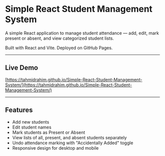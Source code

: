 # Simple React Student Management System

A simple React application to manage student attendance — add, edit, mark present or absent, and view categorized student lists.

Built with React and Vite. Deployed on GitHub Pages.

---

##  Live Demo

[https://tahmidrahim.github.io/Simple-React-Student-Management-System/](https://tahmidrahim.github.io/Simple-React-Student-Management-System/)

---

## Features

- Add new students
- Edit student names
- Mark students as Present or Absent
- View lists of all, present, and absent students separately
- Undo attendance marking with "Accidentally Added" toggle
- Responsive design for desktop and mobile
